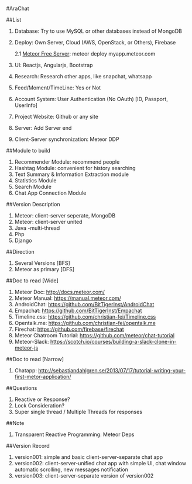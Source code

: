 #AraChat

##List
1. Database: Try to use MySQL or other databases instead of MongoDB
2. Deploy: Own Server, Cloud (AWS, OpenStack, or Others), Firebase
   
    2.1 [Meteor Free Server](http://docs.meteor.com/#/full/quickstart): meteor deploy myapp.meteor.com

3. UI: Reactjs, Angularjs, Bootstrap
4. Research: Research other apps, like snapchat, whatsapp
5. Feed/Moment/TimeLine: Yes or Not
6. Account System: User Authentication (No OAuth) [ID, Passport, UserInfo]
7. Project Website: Github or any site
8. Server: Add Server end
9. Client-Server synchronization: Meteor DDP

##Module to build
1. Recommender Module: recommend people
2. Hashtag Module: convenient for history searching
3. Text Summary & Information Extraction module
4. Statistics Module
5. Search Module
6. Chat App Connection Module

##Version Description
1. Meteor: client-server seperate, MongoDB
2. Meteor: client-server united
3. Java -multi-thread
4. Php
5. Django

##Direction
1. Several Versions [BFS]
2. Meteor as primary [DFS]

##Doc to read [Wide]
1. Meteor Doc: http://docs.meteor.com/
2. Meteor Manual: https://manual.meteor.com/
3. AndroidChat: https://github.com/BitTigerInst/AndroidChat
4. Empachat: https://github.com/BitTigerInst/Empachat
5. Timeline.css: https://github.com/christian-fei/Timeline.css
6. Opentalk.me: https://github.com/christian-fei/opentalk.me
7. Firechat: https://github.com/firebase/firechat
8. Meteor Chatroom Tutorial: https://github.com/meteor/chat-tutorial
9. Meteor-Slack: https://scotch.io/courses/building-a-slack-clone-in-meteor-js

##Doc to read [Narrow]
1. Chatapp: http://sebastiandahlgren.se/2013/07/17/tutorial-writing-your-first-metor-application/

##Questions
1. Reactive or Response?
2. Lock Consideration?
3. Super single thread / Multiple Threads for responses

##Note
1. Transparent Reactive Programming: Meteor Deps

##Version Record
1. version001: simple and basic client-server-separate chat app
2. version002: client-server-unified chat app with simple UI, chat window automatic scrolling, new messages notification
3. version003: client-server-separate version of version002

    

